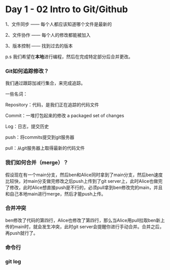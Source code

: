 # Day 1 - 02 Intro to Git/Github

1、文件同步 —— 每个人都应该知道哪个文件是最新的

2、文件协作 —— 每个人的修改都能被加入

3、版本控制 —— 找到过去的版本



p.s 我们希望在**本地**进行编程，然后在完成特定部分后合并更改。



### Git如何追踪修改？

我们通过跟踪加减行集合，来完成追踪。



一些名词：

Repository：代码，是我们正在追踪的代码文件

Commit：一堆打包起来的修改 a packaged set of changes  

Log：日志，提交历史

push：将commits提交到git服务器

pull：从git服务器上取得最新的代码文件



### 我们如何合并（merge）？

假设现在有一个main分支，然后ben和Alice同时拿到了main分支，然后ben速度比较快，对main分支做完修改之后push上传到了git server上，此时Alice也做完了修改，此时Alice想直接push是不行的，必须pull拿到ben修改完的main，并且和自己本地main进行merge，然后才能push上传。



### 合并冲突

ben修改了代码的第四行，Alice也修改了第四行，那么当Alice用pull拉取ben新上传的main时，就会发生冲突，此时git server会提醒你进行手动合并。合并之后，再push就行了。



### 命令行



### git log









